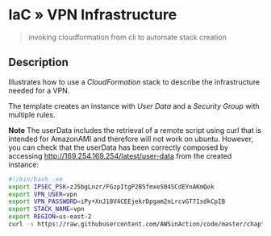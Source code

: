 # IaC &raquo; VPN Infrastructure
> invoking cloudformation from cli to automate stack creation


## Description
Illustrates how to use a *CloudFormation* stack to describe the infrastructure needed for a VPN.

The template creates an instance with *User Data* and a *Security Group* with multiple rules.

**Note**
The userData includes the retrieval of a remote script using curl that is intended for AmazonAMI and therefore will not work on ubuntu. However, you can check that the userData has been correctly composed by accessing http://169.254.169.254/latest/user-data from the created instance:
```bash
#!/bin/bash -xe
export IPSEC_PSK=zJ5bgLnzr/FGzpItgP2B5fmxeS04SCdEYnAKmQok
export VPN_USER=vpn
export VPN_PASSWORD=iPy+XnJ18V4CEEjekrDpgam2nLrcvGT7IsdkCpIB
export STACK_NAME=vpn
export REGION=us-east-2
curl -s https://raw.githubusercontent.com/AWSinAction/code/master/chapter5/vpn-setup.sh | bash -ex
```


